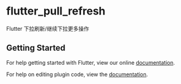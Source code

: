 # flutter_pull_refresh

Flutter 下拉刷新&#x2F;继续下拉更多操作

## Getting Started

For help getting started with Flutter, view our online
[documentation](https://flutter.io/).

For help on editing plugin code, view the [documentation](https://flutter.io/developing-packages/#edit-plugin-package).

